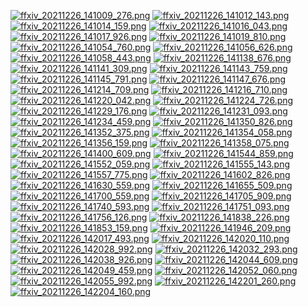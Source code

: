 [![ffxiv_20211226_141009_276.png](./image_j_thumb/ffxiv_20211226_141009_276.png.thumb.jpg)](./image_j/ffxiv_20211226_141009_276.png) 
[![ffxiv_20211226_141012_143.png](./image_j_thumb/ffxiv_20211226_141012_143.png.thumb.jpg)](./image_j/ffxiv_20211226_141012_143.png) 
[![ffxiv_20211226_141014_159.png](./image_j_thumb/ffxiv_20211226_141014_159.png.thumb.jpg)](./image_j/ffxiv_20211226_141014_159.png) 
[![ffxiv_20211226_141016_043.png](./image_j_thumb/ffxiv_20211226_141016_043.png.thumb.jpg)](./image_j/ffxiv_20211226_141016_043.png) 
[![ffxiv_20211226_141017_926.png](./image_j_thumb/ffxiv_20211226_141017_926.png.thumb.jpg)](./image_j/ffxiv_20211226_141017_926.png) 
[![ffxiv_20211226_141019_810.png](./image_j_thumb/ffxiv_20211226_141019_810.png.thumb.jpg)](./image_j/ffxiv_20211226_141019_810.png) 
[![ffxiv_20211226_141054_760.png](./image_j_thumb/ffxiv_20211226_141054_760.png.thumb.jpg)](./image_j/ffxiv_20211226_141054_760.png) 
[![ffxiv_20211226_141056_626.png](./image_j_thumb/ffxiv_20211226_141056_626.png.thumb.jpg)](./image_j/ffxiv_20211226_141056_626.png) 
[![ffxiv_20211226_141058_443.png](./image_j_thumb/ffxiv_20211226_141058_443.png.thumb.jpg)](./image_j/ffxiv_20211226_141058_443.png) 
[![ffxiv_20211226_141138_676.png](./image_j_thumb/ffxiv_20211226_141138_676.png.thumb.jpg)](./image_j/ffxiv_20211226_141138_676.png) 
[![ffxiv_20211226_141141_309.png](./image_j_thumb/ffxiv_20211226_141141_309.png.thumb.jpg)](./image_j/ffxiv_20211226_141141_309.png) 
[![ffxiv_20211226_141143_759.png](./image_j_thumb/ffxiv_20211226_141143_759.png.thumb.jpg)](./image_j/ffxiv_20211226_141143_759.png) 
[![ffxiv_20211226_141145_791.png](./image_j_thumb/ffxiv_20211226_141145_791.png.thumb.jpg)](./image_j/ffxiv_20211226_141145_791.png) 
[![ffxiv_20211226_141147_676.png](./image_j_thumb/ffxiv_20211226_141147_676.png.thumb.jpg)](./image_j/ffxiv_20211226_141147_676.png) 
[![ffxiv_20211226_141214_709.png](./image_j_thumb/ffxiv_20211226_141214_709.png.thumb.jpg)](./image_j/ffxiv_20211226_141214_709.png) 
[![ffxiv_20211226_141216_710.png](./image_j_thumb/ffxiv_20211226_141216_710.png.thumb.jpg)](./image_j/ffxiv_20211226_141216_710.png) 
[![ffxiv_20211226_141220_042.png](./image_j_thumb/ffxiv_20211226_141220_042.png.thumb.jpg)](./image_j/ffxiv_20211226_141220_042.png) 
[![ffxiv_20211226_141224_726.png](./image_j_thumb/ffxiv_20211226_141224_726.png.thumb.jpg)](./image_j/ffxiv_20211226_141224_726.png) 
[![ffxiv_20211226_141229_176.png](./image_j_thumb/ffxiv_20211226_141229_176.png.thumb.jpg)](./image_j/ffxiv_20211226_141229_176.png) 
[![ffxiv_20211226_141231_093.png](./image_j_thumb/ffxiv_20211226_141231_093.png.thumb.jpg)](./image_j/ffxiv_20211226_141231_093.png) 
[![ffxiv_20211226_141234_459.png](./image_j_thumb/ffxiv_20211226_141234_459.png.thumb.jpg)](./image_j/ffxiv_20211226_141234_459.png) 
[![ffxiv_20211226_141350_826.png](./image_j_thumb/ffxiv_20211226_141350_826.png.thumb.jpg)](./image_j/ffxiv_20211226_141350_826.png) 
[![ffxiv_20211226_141352_375.png](./image_j_thumb/ffxiv_20211226_141352_375.png.thumb.jpg)](./image_j/ffxiv_20211226_141352_375.png) 
[![ffxiv_20211226_141354_058.png](./image_j_thumb/ffxiv_20211226_141354_058.png.thumb.jpg)](./image_j/ffxiv_20211226_141354_058.png) 
[![ffxiv_20211226_141356_159.png](./image_j_thumb/ffxiv_20211226_141356_159.png.thumb.jpg)](./image_j/ffxiv_20211226_141356_159.png) 
[![ffxiv_20211226_141358_075.png](./image_j_thumb/ffxiv_20211226_141358_075.png.thumb.jpg)](./image_j/ffxiv_20211226_141358_075.png) 
[![ffxiv_20211226_141400_609.png](./image_j_thumb/ffxiv_20211226_141400_609.png.thumb.jpg)](./image_j/ffxiv_20211226_141400_609.png) 
[![ffxiv_20211226_141544_859.png](./image_j_thumb/ffxiv_20211226_141544_859.png.thumb.jpg)](./image_j/ffxiv_20211226_141544_859.png) 
[![ffxiv_20211226_141552_059.png](./image_j_thumb/ffxiv_20211226_141552_059.png.thumb.jpg)](./image_j/ffxiv_20211226_141552_059.png) 
[![ffxiv_20211226_141555_143.png](./image_j_thumb/ffxiv_20211226_141555_143.png.thumb.jpg)](./image_j/ffxiv_20211226_141555_143.png) 
[![ffxiv_20211226_141557_775.png](./image_j_thumb/ffxiv_20211226_141557_775.png.thumb.jpg)](./image_j/ffxiv_20211226_141557_775.png) 
[![ffxiv_20211226_141602_826.png](./image_j_thumb/ffxiv_20211226_141602_826.png.thumb.jpg)](./image_j/ffxiv_20211226_141602_826.png) 
[![ffxiv_20211226_141630_559.png](./image_j_thumb/ffxiv_20211226_141630_559.png.thumb.jpg)](./image_j/ffxiv_20211226_141630_559.png) 
[![ffxiv_20211226_141655_509.png](./image_j_thumb/ffxiv_20211226_141655_509.png.thumb.jpg)](./image_j/ffxiv_20211226_141655_509.png) 
[![ffxiv_20211226_141700_559.png](./image_j_thumb/ffxiv_20211226_141700_559.png.thumb.jpg)](./image_j/ffxiv_20211226_141700_559.png) 
[![ffxiv_20211226_141705_909.png](./image_j_thumb/ffxiv_20211226_141705_909.png.thumb.jpg)](./image_j/ffxiv_20211226_141705_909.png) 
[![ffxiv_20211226_141740_593.png](./image_j_thumb/ffxiv_20211226_141740_593.png.thumb.jpg)](./image_j/ffxiv_20211226_141740_593.png) 
[![ffxiv_20211226_141751_093.png](./image_j_thumb/ffxiv_20211226_141751_093.png.thumb.jpg)](./image_j/ffxiv_20211226_141751_093.png) 
[![ffxiv_20211226_141756_126.png](./image_j_thumb/ffxiv_20211226_141756_126.png.thumb.jpg)](./image_j/ffxiv_20211226_141756_126.png) 
[![ffxiv_20211226_141838_226.png](./image_j_thumb/ffxiv_20211226_141838_226.png.thumb.jpg)](./image_j/ffxiv_20211226_141838_226.png) 
[![ffxiv_20211226_141853_159.png](./image_j_thumb/ffxiv_20211226_141853_159.png.thumb.jpg)](./image_j/ffxiv_20211226_141853_159.png) 
[![ffxiv_20211226_141946_209.png](./image_j_thumb/ffxiv_20211226_141946_209.png.thumb.jpg)](./image_j/ffxiv_20211226_141946_209.png) 
[![ffxiv_20211226_142017_493.png](./image_j_thumb/ffxiv_20211226_142017_493.png.thumb.jpg)](./image_j/ffxiv_20211226_142017_493.png) 
[![ffxiv_20211226_142020_110.png](./image_j_thumb/ffxiv_20211226_142020_110.png.thumb.jpg)](./image_j/ffxiv_20211226_142020_110.png) 
[![ffxiv_20211226_142028_992.png](./image_j_thumb/ffxiv_20211226_142028_992.png.thumb.jpg)](./image_j/ffxiv_20211226_142028_992.png) 
[![ffxiv_20211226_142032_293.png](./image_j_thumb/ffxiv_20211226_142032_293.png.thumb.jpg)](./image_j/ffxiv_20211226_142032_293.png) 
[![ffxiv_20211226_142038_926.png](./image_j_thumb/ffxiv_20211226_142038_926.png.thumb.jpg)](./image_j/ffxiv_20211226_142038_926.png) 
[![ffxiv_20211226_142044_609.png](./image_j_thumb/ffxiv_20211226_142044_609.png.thumb.jpg)](./image_j/ffxiv_20211226_142044_609.png) 
[![ffxiv_20211226_142049_459.png](./image_j_thumb/ffxiv_20211226_142049_459.png.thumb.jpg)](./image_j/ffxiv_20211226_142049_459.png) 
[![ffxiv_20211226_142052_060.png](./image_j_thumb/ffxiv_20211226_142052_060.png.thumb.jpg)](./image_j/ffxiv_20211226_142052_060.png) 
[![ffxiv_20211226_142055_992.png](./image_j_thumb/ffxiv_20211226_142055_992.png.thumb.jpg)](./image_j/ffxiv_20211226_142055_992.png) 
[![ffxiv_20211226_142201_260.png](./image_j_thumb/ffxiv_20211226_142201_260.png.thumb.jpg)](./image_j/ffxiv_20211226_142201_260.png) 
[![ffxiv_20211226_142204_160.png](./image_j_thumb/ffxiv_20211226_142204_160.png.thumb.jpg)](./image_j/ffxiv_20211226_142204_160.png) 
